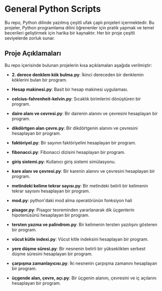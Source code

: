 # General Python Scripts

Bu repo, Python dilinde yazılmış çeşitli ufak çaplı projeleri içermektedir. Bu projeler, Python programlama dilini öğrenenler için pratik yapmak ve temel becerileri geliştirmek için harika bir kaynaktır. Her bir proje çeşitli seviyelerde zorluk sunar.

## Proje Açıklamaları

Bu repo içerisinde bulunan projelerin kısa açıklamaları aşağıda verilmiştir:

- **2. derece denklem kök bulma.py**: İkinci dereceden bir denklemin köklerini bulan bir program.

- **Hesap makinesi.py**: Basit bir hesap makinesi uygulaması.

- **celcius-fahrenheit-kelvin.py**: Sıcaklık birimlerini dönüştüren bir program.

- **daire alanı ve cevresi.py**: Bir dairenin alanını ve çevresini hesaplayan bir program.

- **dikdörtgen alan çevre.py**: Bir dikdörtgenin alanını ve çevresini hesaplayan bir program.

- **faktöriyel.py**: Bir sayının faktöriyelini hesaplayan bir program.

- **fibonacci.py**: Fibonacci dizisini hesaplayan bir program.

- **giriş sistemi.py**: Kullanıcı giriş sistemi simülasyonu.

- **kare alanı ve çevresi.py**: Bir karenin alanını ve çevresini hesaplayan bir program.

- **metindeki kelime tekrar sayısı.py**: Bir metindeki belirli bir kelimenin tekrar sayısını hesaplayan bir program.

- **mod.py**: python'daki mod alma operatörünün fonksiyon hali 

- **pisagor.py**: Pisagor teoreminden yararlanarak dik üçgenlerin hipotenüsünü hesaplayan bir program.

- **tersten yazma ve palindrom.py**: Bir kelimenin tersten yazılışını gösteren bir program.

- **vücut kütle indexi.py**: Vücut kitle indeksini hesaplayan bir program.

- **yere düşme süresi.py**: Bir nesnenin belirli bir yükseklikten serbest düşme süresini hesaplayan bir program.

- **çarpışma zamanlayıcısı.py**: İki nesnenin çarpışma zamanını hesaplayan bir program.

- **üçgende alan, çevre, açı.py**: Bir üçgenin alanını, çevresini ve iç açılarını hesaplayan bir program.


